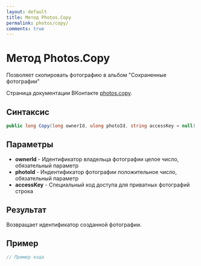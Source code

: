 ```yaml
---
layout: default
title: Метод Photos.Copy
permalink: photos/copy/
comments: true
---
```

# Метод Photos.Copy
Позволяет скопировать фотографию в альбом "Сохраненные фотографии"

Страница документации ВКонтакте [photos.copy](https://vk.com/dev/photos.copy).
## Синтаксис
``` csharp
public long Copy(long ownerId, ulong photoId, string accessKey = null)
```

## Параметры
+ **ownerId** - Идентификатор владельца фотографии целое число, обязательный параметр
+ **photoId** - Индентификатор фотографии положительное число, обязательный параметр
+ **accessKey** - Специальный код доступа для приватных фотографий строка

## Результат
Возвращает идентификатор созданной фотографии.

## Пример
``` csharp
// Пример кода
```
